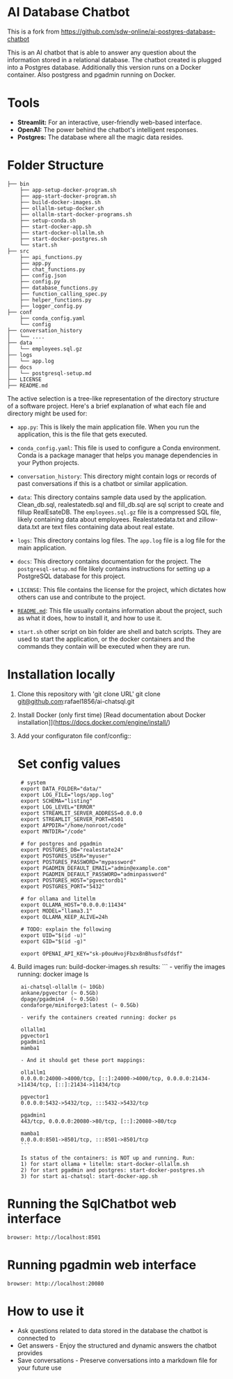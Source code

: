 # AI Database Chatbot
This is a fork from https://github.com/sdw-online/ai-postgres-database-chatbot

This is an AI chatbot that is able to answer any question about the information stored in a relational database. The chatbot created is plugged into a Postgres database. Additionally this version runs on a Docker container. Also postgress and pgadmin running on Docker.


# Tools 

* **Streamlit:** For an interactive, user-friendly web-based interface.
* **OpenAI:** The power behind the chatbot's intelligent responses.
* **Postgres:** The database where all the magic data resides.

# Folder Structure 
```
├── bin
    ├── app-setup-docker-program.sh
    ├── app-start-docker-program.sh
    ├── build-docker-images.sh
    ├── ollallm-setup-docker.sh
    ├── ollallm-start-docker-programs.sh
    ├── setup-conda.sh
    ├── start-docker-app.sh
    ├── start-docker-ollallm.sh
    ├── start-docker-postgres.sh
    └── start.sh
├── src
    ├── api_functions.py
    ├── app.py
    ├── chat_functions.py
    ├── config.json
    ├── config.py
    ├── database_functions.py
    ├── function_calling_spec.py
    ├── helper_functions.py
    ├── logger_config.py
├── conf
    ├── conda_config.yaml
    └── config
├── conversation_history
│   └── ....
├── data
│   └── employees.sql.gz
├── logs
│   └── app.log
├── docs
│   └── postgresql-setup.md
├── LICENSE
├── README.md

```

The active selection is a tree-like representation of the directory structure of a software project. Here's a brief explanation of what each file and directory might be used for:

- `app.py`: This is likely the main application file. When you run the application, this is the file that gets executed.

- `conda_config.yaml`: This file is used to configure a Conda environment. Conda is a package manager that helps you manage dependencies in your Python projects.

- `conversation_history`: This directory might contain logs or records of past conversations if this is a chatbot or similar application.

- `data`: This directory contains sample data used by the application. 
    Clean_db.sql, realestatedb.sql and fill_db.sql are sql script to create and fillup RealEsateDB.
    The `employees.sql.gz` file is a compressed SQL file, likely containing data about employees.
    Realestatedata.txt and zillow-data.txt are text files containing data about real estate.

- `logs`: This directory contains log files. The `app.log` file is a log file for the main application.

- `docs`: This directory contains documentation for the project. The `postgresql-setup.md` file likely contains instructions for setting up a PostgreSQL database for this project.

- `LICENSE`: This file contains the license for the project, which dictates how others can use and contribute to the project.

- [``README.md``](command:_github.copilot.openRelativePath?%5B%7B%22scheme%22%3A%22file%22%2C%22authority%22%3A%22%22%2C%22path%22%3A%22%2Fhome%2Frafael%2Fdev%2Fprojects%2Fai-chatsql%2FREADME.md%22%2C%22query%22%3A%22%22%2C%22fragment%22%3A%22%22%7D%5D "/home/rafael/dev/projects/ai-chatsql/README.md"): This file usually contains information about the project, such as what it does, how to install it, and how to use it.

- `start.sh` other script on bin folder are shell and batch scripts. They are used to start the application, or the docker containers and the commands they contain will be executed when they are run.

# Installation locally

1. Clone this repository with 'git clone URL'
        git clone git@github.com:rafael1856/ai-chatsql.git
      
2. Install Docker (only first time)
        [Read documentation about Docker installation]](https://docs.docker.com/engine/install/) 


3. Add your configuraton file conf/config::
     # Set config values
        # system
        export DATA_FOLDER="data/"
        export LOG_FILE="logs/app.log"
        export SCHEMA="listing"
        export LOG_LEVEL="ERROR"
        export STREAMLIT_SERVER_ADDRESS=0.0.0.0
        export STREAMLIT_SERVER_PORT=8501
        export APPDIR="/home/nonroot/code"
        export MNTDIR="/code"

        # for postgres and pgadmin
        export POSTGRES_DB="realestate24"
        export POSTGRES_USER="myuser"
        export POSTGRES_PASSWORD="mypassword"
        export PGADMIN_DEFAULT_EMAIL="admin@example.com"
        export PGADMIN_DEFAULT_PASSWORD="adminpassword"
        export POSTGRES_HOST="pgvectordb1"
        export POSTGRES_PORT="5432"

        # for ollama and litellm
        export OLLAMA_HOST="0.0.0.0:11434"
        export MODEL="llama3.1"
        export OLLAMA_KEEP_ALIVE=24h
            
        # TODO: explain the following
        export UID="$(id -u)"
        export GID="$(id -g)"
            
        export OPENAI_API_KEY="sk-p0ouHvojFbzx8nBhusfsdfdsf"
   
4. Build images
    run: build-docker-images.sh
    results:
        ``` 
        - verifiy the images running: docker image ls
        
        ai-chatsql-ollallm (~ 10Gb)
        ankane/pgvector (~ 0.5Gb)
        dpage/pgadmin4  (~ 0.5Gb)
        condaforge/miniforge3:latest (~ 0.5Gb)
        
        - verify the containers created running: docker ps

        ollallm1
        pgvector1
        pgadmin1
        mamba1

        - And it should get these port mappings:

        ollallm1
        0.0.0.0:24000->4000/tcp, [::]:24000->4000/tcp, 0.0.0.0:21434->11434/tcp, [::]:21434->11434/tcp   

        pgvector1
        0.0.0.0:5432->5432/tcp, :::5432->5432/tcp                                                        

        pgadmin1
        443/tcp, 0.0.0.0:20080->80/tcp, [::]:20080->80/tcp                                               

        mamba1
        0.0.0.0:8501->8501/tcp, :::8501->8501/tcp                                                        
        ```

        Is status of the containers: is NOT up and running. Run:
        1) for start ollama + litellm: start-docker-ollallm.sh
        2) for start pgadmin and postgres: start-docker-postgres.sh
        3) for start ai-chatsql: start-docker-app.sh


# Running the SqlChatbot web interface
    browser: http://localhost:8501

# Running pgadmin web interface
    browser: http://localhost:20080

# How to use it

* Ask questions related to data stored in the database the chatbot is connected to
* Get answers - Enjoy the structured and dynamic answers the chatbot provides  
* Save conversations - Preserve conversations into a markdown file for your future use